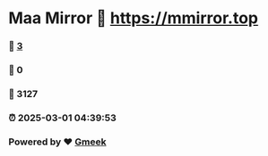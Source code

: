 # Maa Mirror :link: https://mmirror.top 
### :page_facing_up: [3](https://mmirror.top/tag.html) 
### :speech_balloon: 0 
### :hibiscus: 3127 
### :alarm_clock: 2025-03-01 04:39:53 
### Powered by :heart: [Gmeek](https://github.com/Meekdai/Gmeek)
